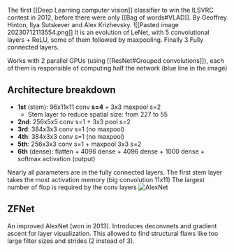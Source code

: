 The first [[Deep Learning computer vision]] classifier to win the ILSVRC contest in 2012, before there were only [[Bag of words#VLAD]].
By Geoffrey Hinton, Ilya Sutskever and Alex Krizhevsky.
![[Pasted image 20230712113554.png]]
It is an evolution of LeNet, with 5 convolutional layers + ReLU, some of them followed by maxpooling. Finally 3 Fully connected layers.

Works with 2 parallel GPUs (using [[ResNet#Grouped convolutions]]), each of them is responsible of computing half the network (blue line in the image)
## Architecture breakdown
- **1st** (stem): 96x11x11 conv **s=4** + 3x3 maxpool s=2
	- Stem layer to reduce spatial size: from 227 to 55
- **2nd**: 256x5x5 conv s=1 + 3x3 pool s=2
- **3rd**: 384x3x3 conv s=1 (no maxpool)
- **4th**: 384x3x3 conv s=1 (no maxpool)
- **5th**: 256x3x3 conv s=1 + maxpool 3x3 s=2
- **6th** (dense): flatten + 4096 dense + 4096 dense + 1000 dense + softmax activation (output)

Nearly all parameters are in the fully connected layers.
The first stem layer takes the most activation memory (big convolution 11x11)
The largest number of flop is required by the conv layers
![AlexNet](https://www.youtube.com/watch?v=jvC5eP3Wdcc)
## ZFNet
An improved AlexNet (won in 2013). Introduces deconvnets and gradient ascent for layer visualization. This allowed to find structural flaws like too large filter sizes and strides (2 instead of 3).
